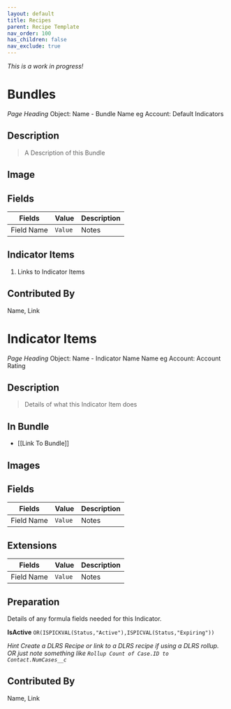 ```yaml
---
layout: default
title: Recipes
parent: Recipe Template
nav_order: 100
has_children: false
nav_exclude: true
---
```



_This is a work in progress!_


# Bundles
_Page Heading_ Object: Name - Bundle Name eg Account: Default Indicators

## Description
> A Description of this Bundle

## Image

## Fields

| Fields | Value | Description |
|-----------|-----------|--------------------------|
|Field Name|`Value`|Notes|

## Indicator Items
1. Links to Indicator Items

## Contributed By
Name, Link

# Indicator Items
_Page Heading_ Object: Name - Indicator Name Name eg Account: Account Rating

## Description
> Details of what this Indicator Item does

## In Bundle
* [[Link To Bundle]]

## Images 

## Fields

| Fields | Value | Description |
|-----------|-----------|--------------------------|
|Field Name|`Value`|Notes|

## Extensions

| Fields | Value | Description |
|-----------|-----------|--------------------------|
|Field Name|`Value`|Notes|

## Preparation
Details of any formula fields needed for this Indicator. 

**IsActive**
```OR(ISPICKVAL(Status,"Active"),ISPICVAL(Status,"Expiring"))```

_Hint Create a DLRS Recipe or link to a DLRS recipe if using a DLRS rollup. OR just note something like ```Rollup Count of Case.ID to Contact.NumCases__c```_

## Contributed By
Name, Link






















